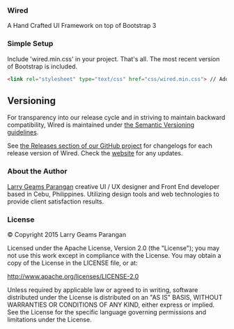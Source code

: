 ### Wired
A Hand Crafted UI Framework on top of Bootstrap 3

### Simple Setup
Include 'wired.min.css' in your project. That's all. The most recent version of Bootstrap is included.

```html
<link rel="stylesheet" type="text/css" href="css/wired.min.css"> // Add support for Wired UI Framework
```

## Versioning

For transparency into our release cycle and in striving to maintain backward compatibility, Wired is maintained under [the Semantic Versioning guidelines](http://semver.org/). 

See [the Releases section of our GitHub project](https://github.com/larrygeams/wired/releases) for changelogs for each release version of Wired. Check the [website](https://larrygeams.github.io/wired) for any updates.


### About the Author
[Larry Geams Parangan](http://larrygeams.github.io) creative UI / UX designer and Front End developer based in Cebu, Philippines. Utilizing design tools and web technologies to provide client satisfaction results.

### License
&copy; Copyright 2015 Larry Geams Parangan

Licensed under the Apache License, Version 2.0 (the "License"); you may not use this work except in compliance with the License. You may obtain a copy of the License in the LICENSE file, or at:

http://www.apache.org/licenses/LICENSE-2.0

Unless required by applicable law or agreed to in writing, software distributed under the License is distributed on an "AS IS" BASIS, WITHOUT WARRANTIES OR CONDITIONS OF ANY KIND, either express or implied. See the License for the specific language governing permissions and limitations under the License.